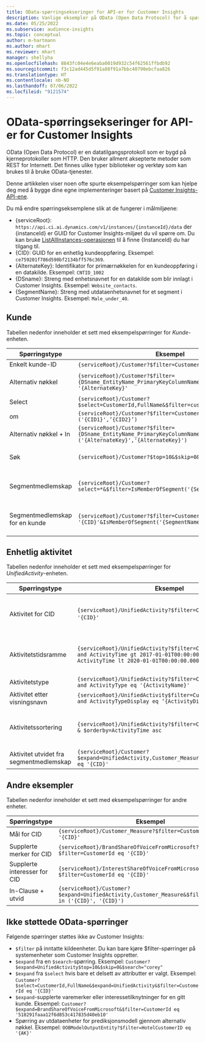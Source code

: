 ```yaml
---
title: OData-spørringsekseringer for API-er for Customer Insights
description: Vanlige eksempler på OData (Open Data Protocol) for å spørre API-ene for Customer Insights for å se gjennom data.
ms.date: 05/25/2022
ms.subservice: audience-insights
ms.topic: conceptual
author: m-hartmann
ms.author: mhart
ms.reviewer: mhart
manager: shellyha
ms.openlocfilehash: 8843fc04e4e6eaba0019d932c54f62561ffbdb92
ms.sourcegitcommit: f3c12ad445d5f91a88f91a7bbc40790ebcfaa826
ms.translationtype: HT
ms.contentlocale: nb-NO
ms.lasthandoff: 07/06/2022
ms.locfileid: "9121574"
---
```

# <a name="odata-query-examples-for-customer-insights-apis"></a>OData-spørringsekseringer for API-er for Customer Insights

OData (Open Data Protocol) er en datatilgangsprotokoll som er bygd på kjerneprotokoller som HTTP. Den bruker allment aksepterte metoder som REST for Internett. Det finnes ulike typer biblioteker og verktøy som kan brukes til å bruke OData-tjenester.

Denne artikkelen viser noen ofte spurte eksempelspørringer som kan hjelpe deg med å bygge dine egne implementeringer basert på [Customer Insights-API-ene](apis.md).

Du må endre spørringseksemplene slik at de fungerer i målmiljøene: 

- {serviceRoot}: `https://api.ci.ai.dynamics.com/v1/instances/{instanceId}/data` der {instanceId} er GUID for Customer Insights-miljøet du vil spørre om. Du kan bruke [ListAllInstances-operasjonen](https://developer.ci.ai.dynamics.com/api-details#api=CustomerInsights&operation=Get-all-instances) til å finne {InstanceId} du har tilgang til.
- {CID}: GUID for en enhetlig kundeoppføring. Eksempel: `ce759201f786d590bf2134bff576c369`.
- {AlternateKey}: Identifikator for primærnøkkelen for en kundeoppføring i en datakilde. Eksempel: `CNTID_1002`
- {DSname}: Streng med enhetsnavnet for en datakilde som blir innlagt i Customer Insights. Eksempel: `Website_contacts`.
- {SegmentName}: Streng med utdataenhetsnavnet for et segment i Customer Insights. Eksempel: `Male_under_40`.

## <a name="customer"></a>Kunde

Tabellen nedenfor inneholder et sett med eksempelspørringer for *Kunde*-enheten.

|Spørringstype |Eksempel  | Merk  |
|---------|---------|---------|
|Enkelt kunde-ID     | `{serviceRoot}/Customer?$filter=CustomerId eq '{CID}'`          |  |
|Alternativ nøkkel    | `{serviceRoot}/Customer?$filter={DSname_EntityName_PrimaryKeyColumnName} eq '{AlternateKey}'`         |  Alternative nøkler beholdes i enhet for enhetlige kunder       |
|Select   | `{serviceRoot}/Customer?$select=CustomerId,FullName&$filter=customerid eq '1'`        |         |
|om    | `{serviceRoot}/Customer?$filter=CustomerId in ('{CID1}',’{CID2}’)`        |         |
|Alternativ nøkkel + In   | `{serviceRoot}/Customer?$filter={DSname_EntityName_PrimaryKeyColumnName} in ('{AlternateKey}','{AlternateKey}')`         |         |
|Søk  | `{serviceRoot}/Customer?$top=10&$skip=0&$search="string"`        |   Returnerer de ti beste resultatene for en søkestreng      |
|Segmentmedlemskap  | `{serviceRoot}/Customer?select=*&$filter=IsMemberOfSegment('{SegmentName}')&$top=10`     | Returnerer et antall rader for serienummer fra segmenteringsenheten.      |
|Segmentmedlemskap for en kunde | `{serviceRoot}/Customer?$filter=CustomerId eq '{CID}'&IsMemberOfSegment('{SegmentName}')`     | Returnerer kundeprofilen hvis de er medlem i gitt segment     |

## <a name="unified-activity"></a>Enhetlig aktivitet

Tabellen nedenfor inneholder et sett med eksempelspørringer for *UnifiedActivity*-enheten.

|Spørringstype |Eksempel  | Merk  |
|---------|---------|---------|
|Aktivitet for CID     | `{serviceRoot}/UnifiedActivity?$filter=CustomerId eq '{CID}'`          | Viser aktiviteter for en bestemt kundeprofil |
|Aktivitetstidsramme    | `{serviceRoot}/UnifiedActivity?$filter=CustomerId eq '{CID}' and ActivityTime gt 2017-01-01T00:00:00.000Z and ActivityTime lt 2020-01-01T00:00:00.000Z`     |  Aktiviteter for en kundeprofil i en tidsramme       |
|Aktivitetstype    |   `{serviceRoot}/UnifiedActivity?$filter=CustomerId eq '{CID}' and ActivityType eq '{ActivityName}'`        |         |
|Aktivitet etter visningsnavn     | `{serviceRoot}/UnifiedActivity$filter=CustomerId eq ‘{CID}’ and ActivityTypeDisplay eq ‘{ActivityDisplayName}’`        | |
|Aktivitetssortering    | `{serviceRoot}/UnifiedActivity?$filter=CustomerId eq ‘{CID}’ & $orderby=ActivityTime asc`     |  Sorter aktiviteter stigende eller synkende       |
|Aktivitet utvidet fra segmentmedlemskap  |   `{serviceRoot}/Customer?$expand=UnifiedActivity,Customer_Measure&$filter=CustomerId eq '{CID}'`     |         |

## <a name="other-examples"></a>Andre eksempler

Tabellen nedenfor inneholder et sett med eksempelspørringer for andre enheter.

|Spørringstype |Eksempel  | Merk  |
|---------|---------|---------|
|Mål for CID    | `{serviceRoot}/Customer_Measure?$filter=CustomerId eq '{CID}'`          |  |
|Supplerte merker for CID    | `{serviceRoot}/BrandShareOfVoiceFromMicrosoft?$filter=CustomerId eq '{CID}'`  |       |
|Supplerte interesser for CID    |   `{serviceRoot}/InterestShareOfVoiceFromMicrosoft?$filter=CustomerId eq '{CID}'`       |         |
|In-Clause + utvid     | `{serviceRoot}/Customer?$expand=UnifiedActivity,Customer_Measure&$filter=CustomerId in ('{CID}', '{CID}')`         | |

## <a name="not-supported-odata-queries"></a>Ikke støttede OData-spørringer

Følgende spørringer støttes ikke av Customer Insights:

- `$filter` på inntatte kildeenheter. Du kan bare kjøre $filter-spørringer på systemenheter som Customer Insights oppretter.
- `$expand` fra en `$search`-spørring. Eksempel: `Customer?$expand=UnifiedActivity$top=10&$skip=0&$search="corey"`
- `$expand` fra `$select` hvis bare et delsett av attributter er valgt. Eksempel: `Customer?$select=CustomerId,FullName&$expand=UnifiedActivity&$filter=CustomerId eq '{CID}'`
- `$expand`-supplerte varemerker eller interessetilknytninger for en gitt kunde. Eksempel: `Customer?$expand=BrandShareOfVoiceFromMicrosoft&$filter=CustomerId eq '518291faaa12f6d853c417835d40eb10'`
- Spørring av utdataenheter for prediksjonsmodell gjennom alternativ nøkkel. Eksempel: `OOBModelOutputEntity?$filter=HotelCustomerID eq '{AK}'`
